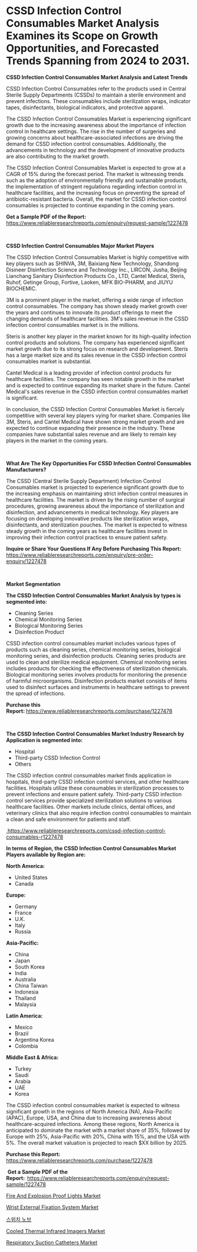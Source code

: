 <p><h1>CSSD Infection Control Consumables Market Analysis Examines its Scope on Growth Opportunities, and Forecasted Trends Spanning from 2024 to 2031.</h1></p><p><strong>CSSD Infection Control Consumables Market Analysis and Latest Trends</strong></p>
<p><p>CSSD Infection Control Consumables refer to the products used in Central Sterile Supply Departments (CSSDs) to maintain a sterile environment and prevent infections. These consumables include sterilization wraps, indicator tapes, disinfectants, biological indicators, and protective apparel.</p><p>The CSSD Infection Control Consumables Market is experiencing significant growth due to the increasing awareness about the importance of infection control in healthcare settings. The rise in the number of surgeries and growing concerns about healthcare-associated infections are driving the demand for CSSD infection control consumables. Additionally, the advancements in technology and the development of innovative products are also contributing to the market growth.</p><p>The CSSD Infection Control Consumables Market is expected to grow at a CAGR of 15% during the forecast period. The market is witnessing trends such as the adoption of environmentally friendly and sustainable products, the implementation of stringent regulations regarding infection control in healthcare facilities, and the increasing focus on preventing the spread of antibiotic-resistant bacteria. Overall, the market for CSSD infection control consumables is projected to continue expanding in the coming years.</p></p>
<p><strong>Get a Sample PDF of the Report:&nbsp;</strong> <a href="https://www.reliableresearchreports.com/enquiry/request-sample/1227478">https://www.reliableresearchreports.com/enquiry/request-sample/1227478</a></p>
<p>&nbsp;</p>
<p><strong>CSSD Infection Control Consumables Major Market Players</strong></p>
<p><p>The CSSD Infection Control Consumables Market is highly competitive with key players such as SHINVA, 3M, Baixiang New Technology, Shandong Disineer Disinfection Science and Technology Inc., LIRCON, Jusha, Beijing Lianchang Sanitary Disinfection Products Co., LTD, Cantel Medical, Steris, Ruhof, Getinge Group, Fortive, Laoken, MFK BIO-PHARM, and JIUYU BIOCHEMIC.</p><p>3M is a prominent player in the market, offering a wide range of infection control consumables. The company has shown steady market growth over the years and continues to innovate its product offerings to meet the changing demands of healthcare facilities. 3M's sales revenue in the CSSD infection control consumables market is in the millions.</p><p>Steris is another key player in the market known for its high-quality infection control products and solutions. The company has experienced significant market growth due to its strong focus on research and development. Steris has a large market size and its sales revenue in the CSSD infection control consumables market is substantial.</p><p>Cantel Medical is a leading provider of infection control products for healthcare facilities. The company has seen notable growth in the market and is expected to continue expanding its market share in the future. Cantel Medical's sales revenue in the CSSD infection control consumables market is significant.</p><p>In conclusion, the CSSD Infection Control Consumables Market is fiercely competitive with several key players vying for market share. Companies like 3M, Steris, and Cantel Medical have shown strong market growth and are expected to continue expanding their presence in the industry. These companies have substantial sales revenue and are likely to remain key players in the market in the coming years.</p></p>
<p>&nbsp;</p>
<p><strong>What Are The Key Opportunities For CSSD Infection Control Consumables Manufacturers?</strong></p>
<p><p>The CSSD (Central Sterile Supply Department) Infection Control Consumables market is projected to experience significant growth due to the increasing emphasis on maintaining strict infection control measures in healthcare facilities. The market is driven by the rising number of surgical procedures, growing awareness about the importance of sterilization and disinfection, and advancements in medical technology. Key players are focusing on developing innovative products like sterilization wraps, disinfectants, and sterilization pouches. The market is expected to witness steady growth in the coming years as healthcare facilities invest in improving their infection control practices to ensure patient safety.</p></p>
<p><strong>Inquire or Share Your Questions If Any Before Purchasing This Report:</strong> <a href="https://www.reliableresearchreports.com/enquiry/pre-order-enquiry/1227478">https://www.reliableresearchreports.com/enquiry/pre-order-enquiry/1227478</a></p>
<p>&nbsp;</p>
<p><strong>Market Segmentation</strong></p>
<p><strong>The CSSD Infection Control Consumables Market Analysis by types is segmented into:</strong></p>
<p><ul><li>Cleaning Series</li><li>Chemical Monitoring Series</li><li>Biological Monitoring Series</li><li>Disinfection Product</li></ul></p>
<p><p>CSSD infection control consumables market includes various types of products such as cleaning series, chemical monitoring series, biological monitoring series, and disinfection products. Cleaning series products are used to clean and sterilize medical equipment. Chemical monitoring series includes products for checking the effectiveness of sterilization chemicals. Biological monitoring series involves products for monitoring the presence of harmful microorganisms. Disinfection products market consists of items used to disinfect surfaces and instruments in healthcare settings to prevent the spread of infections.</p></p>
<p><strong>Purchase this Report:&nbsp;</strong><a href="https://www.reliableresearchreports.com/purchase/1227478">https://www.reliableresearchreports.com/purchase/1227478</a></p>
<p>&nbsp;</p>
<p><strong>The CSSD Infection Control Consumables Market Industry Research by Application is segmented into:</strong></p>
<p><ul><li>Hospital</li><li>Third-party CSSD Infection Control</li><li>Others</li></ul></p>
<p><p>The CSSD infection control consumables market finds application in hospitals, third-party CSSD infection control services, and other healthcare facilities. Hospitals utilize these consumables in sterilization processes to prevent infections and ensure patient safety. Third-party CSSD infection control services provide specialized sterilization solutions to various healthcare facilities. Other markets include clinics, dental offices, and veterinary clinics that also require infection control consumables to maintain a clean and safe environment for patients and staff.</p></p>
<p><a href="https://www.reliableresearchreports.com/cssd-infection-control-consumables-r1227478">&nbsp;https://www.reliableresearchreports.com/cssd-infection-control-consumables-r1227478</a></p>
<p><strong>In terms of Region, the CSSD Infection Control Consumables Market Players available by Region are:</strong></p>
<p>
    <p> <strong> North America: </strong>
        <ul>
            <li>United States</li>
            <li>Canada</li>
        </ul>
        </p> 
    <p> <strong> Europe: </strong>
        <ul>
            <li>Germany</li>
            <li>France</li>
            <li>U.K.</li>
            <li>Italy</li>
            <li>Russia</li>
        </ul>
        </p> 
    <p> <strong> Asia-Pacific: </strong>
        <ul>
            <li>China</li>
            <li>Japan</li>
            <li>South Korea</li>
            <li>India</li>
            <li>Australia</li>
            <li>China Taiwan</li>
            <li>Indonesia</li>
            <li>Thailand</li>
            <li>Malaysia</li>
        </ul>
        </p> 
    <p> <strong> Latin America: </strong>
        <ul>
            <li>Mexico</li>
            <li>Brazil</li>
            <li>Argentina Korea</li>
            <li>Colombia</li>
        </ul>
        </p> 
    <p> <strong> Middle East & Africa: </strong>
        <ul>
            <li>Turkey</li>
            <li>Saudi</li>
            <li>Arabia</li>
            <li>UAE</li>
            <li>Korea</li>
        </ul>
    </p>
    </p>
<p><p>The CSSD infection control consumables market is expected to witness significant growth in the regions of North America (NA), Asia-Pacific (APAC), Europe, USA, and China due to increasing awareness about healthcare-acquired infections. Among these regions, North America is anticipated to dominate the market with a market share of 35%, followed by Europe with 25%, Asia-Pacific with 20%, China with 15%, and the USA with 5%. The overall market valuation is projected to reach $XX billion by 2025.</p></p>
<p><strong>Purchase this Report: </strong><a href="https://www.reliableresearchreports.com/purchase/1227478">https://www.reliableresearchreports.com/purchase/1227478</a></p>
<p>&nbsp;<strong>Get a Sample PDF of the Report:&nbsp;&nbsp;</strong><a href="https://www.reliableresearchreports.com/enquiry/request-sample/1227478">https://www.reliableresearchreports.com/enquiry/request-sample/1227478</a></p>
<p><strong></strong></p>
<p><p><a href="https://medium.com/@bon-bar/insights-into-the-fire-and-explosion-proof-lights-market-size-which-is-expanding-with-a-10-8-4a5d648ea954">Fire And Explosion Proof Lights Market</a></p><p><a href="https://github.com/yazulaeha/Market-Research-Report-List-1/blob/main/wrist-external-fixation-system-market.md">Wrist External Fixation System Market</a></p><p><a href="https://github.com/tasfiyaj85/Market-Research-Report-List-2/blob/main/686808376535.md">스위치 노브</a></p><p><a href="https://medium.com/@philipwolf61/insights-into-the-cooled-thermal-infrared-imagers-market-market-players-market-size-geographical-e55933be8208">Cooled Thermal Infrared Imagers Market</a></p><p><a href="https://github.com/ctanaka235/Market-Research-Report-List-1/blob/main/respiratory-suction-catheters-market.md">Respiratory Suction Catheters Market</a></p></p>
